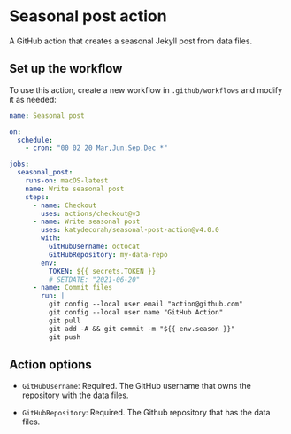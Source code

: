 # Seasonal post action

A GitHub action that creates a seasonal Jekyll post from data files.

<!-- START GENERATED DOCUMENTATION -->

## Set up the workflow

To use this action, create a new workflow in `.github/workflows` and modify it as needed:

```yml
name: Seasonal post

on:
  schedule:
    - cron: "00 02 20 Mar,Jun,Sep,Dec *"

jobs:
  seasonal_post:
    runs-on: macOS-latest
    name: Write seasonal post
    steps:
      - name: Checkout
        uses: actions/checkout@v3
      - name: Write seasonal post
        uses: katydecorah/seasonal-post-action@v4.0.0
        with:
          GitHubUsername: octocat
          GitHubRepository: my-data-repo
        env:
          TOKEN: ${{ secrets.TOKEN }}
          # SETDATE: "2021-06-20"
      - name: Commit files
        run: |
          git config --local user.email "action@github.com"
          git config --local user.name "GitHub Action"
          git pull
          git add -A && git commit -m "${{ env.season }}"
          git push
```

## Action options

- `GitHubUsername`: Required. The GitHub username that owns the repository with the data files.

- `GitHubRepository`: Required. The Github repository that has the data files.

<!-- END GENERATED DOCUMENTATION -->
````
